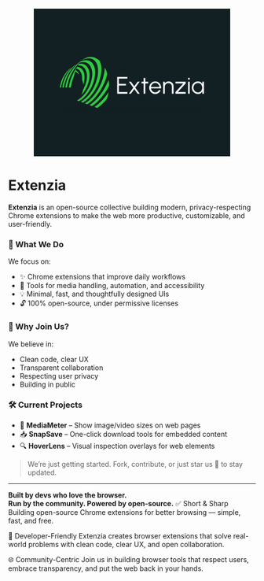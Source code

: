 <p align="center"><a href="#" target="_blank"><img src="./extenzia-high-resolution-logo.png" width="400"></a></p>

# Extenzia

**Extenzia** is an open-source collective building modern, privacy-respecting Chrome extensions to make the web more productive, customizable, and user-friendly.

### 🌟 What We Do
We focus on:
- ✨ Chrome extensions that improve daily workflows
- 🎯 Tools for media handling, automation, and accessibility
- 💡 Minimal, fast, and thoughtfully designed UIs
- 🔓 100% open-source, under permissive licenses

### 🤝 Why Join Us?
We believe in:
- Clean code, clear UX
- Transparent collaboration
- Respecting user privacy
- Building in public

### 🛠️ Current Projects
- 📏 **MediaMeter** – Show image/video sizes on web pages
- 📥 **SnapSave** – One-click download tools for embedded content
- 🔍 **HoverLens** – Visual inspection overlays for web elements

> We’re just getting started. Fork, contribute, or just star us 🌟 to stay updated.

---

**Built by devs who love the browser.  
Run by the community. Powered by open-source.**
✅ Short & Sharp
Building open-source Chrome extensions for better browsing — simple, fast, and free.

🎯 Developer-Friendly
Extenzia creates browser extensions that solve real-world problems with clean code, clear UX, and open collaboration.

🌐 Community-Centric
Join us in building browser tools that respect users, embrace transparency, and put the web back in your hands.

